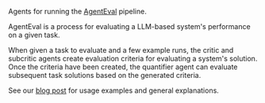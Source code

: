 Agents for running the [AgentEval](https://docs.ag2.ai/latest/docs/blog/2023/11/20/AgentEval/) pipeline.

AgentEval is a process for evaluating a LLM-based system's performance on a given task.

When given a task to evaluate and a few example runs, the critic and subcritic agents create evaluation criteria for evaluating a system's solution. Once the criteria have been created, the quantifier agent can evaluate subsequent task solutions based on the generated criteria.

See our [blog post](https://docs.ag2.ai/blog/2024-06-21-AgentEval) for usage examples and general explanations.
